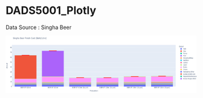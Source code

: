 # DADS5001_Plotly
Data Source : Singha Beer

![alt text](https://github.com/KunakornMart/DADS5001_Plotly/blob/main/Singha_Beer_FG_Cost.png)
